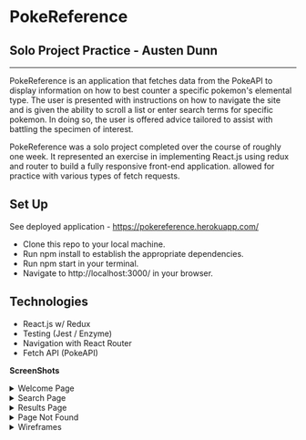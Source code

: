 # PokeReference
## Solo Project Practice - Austen Dunn
---

PokeReference is an application that fetches data from the PokeAPI to display information on how to best counter a specific pokemon's elemental type. The user is presented with instructions on how to navigate the site and is given the ability to scroll a list or enter search terms for specific pokemon. In doing so, the user is offered advice tailored to assist with battling the specimen of interest.

PokeReference was a solo project completed over the course of roughly one week. It represented an exercise in implementing React.js using redux and router to build a fully responsive front-end application.  allowed for practice with various types of fetch requests.

## Set Up
See deployed application - https://pokereference.herokuapp.com/

- Clone this repo to your local machine. 
- Run npm install to establish the appropriate dependencies.
- Run npm start in your terminal.
- Navigate to http://localhost:3000/ in your browser.

## Technologies
- React.js w/ Redux
- Testing (Jest / Enzyme) 
- Navigation with React Router
- Fetch API (PokeAPI)

**ScreenShots**
<details>
 <summary>Welcome Page</summary>  

  ![image](https://user-images.githubusercontent.com/42498559/72292595-ee14bd00-360e-11ea-8cb4-e96bf0d506d2.png)

  
  ![image](https://user-images.githubusercontent.com/42498559/78181989-8e19ff80-7422-11ea-8fc9-5881f836c94d.png)
</details>

<details>
 <summary>Search Page</summary>  

  ![image](https://user-images.githubusercontent.com/42498559/72292527-cc1b3a80-360e-11ea-9aee-973adbf6afd6.png)

  
  ![image](https://user-images.githubusercontent.com/42498559/78182001-93774a00-7422-11ea-9ee8-5d1e2def2914.png)

</details>

<details>
 <summary>Results Page</summary>  

  ![image](https://user-images.githubusercontent.com/42498559/72292582-e81edc00-360e-11ea-827f-20bce36c0796.png)


</details>

<details>
 <summary>Page Not Found</summary>  

  ![image](https://user-images.githubusercontent.com/42498559/72292588-eb19cc80-360e-11ea-9cd0-48712ff181aa.png)


  ![image](https://user-images.githubusercontent.com/42498559/78181998-907c5980-7422-11ea-93e0-ff497999bced.png)


</details>





<details>
 <summary>Wireframes</summary>  

![Photo on 1-13-20 at 2 37 PM](https://user-images.githubusercontent.com/42498559/72294369-abed7a80-3612-11ea-9c03-88c2e1b19d8f.jpg)

![Photo on 1-13-20 at 2 38 PM](https://user-images.githubusercontent.com/42498559/72294372-ad1ea780-3612-11ea-820e-c89116e56eee.jpg)

![Photo on 1-13-20 at 2 39 PM](https://user-images.githubusercontent.com/42498559/72294374-ae4fd480-3612-11ea-9f5e-6c9709827abf.jpg)

</details>

